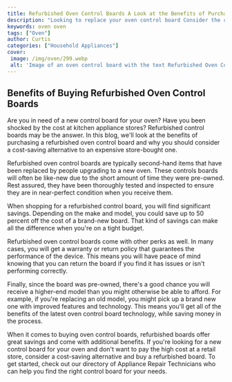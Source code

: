```yaml
---
title: Refurbished Oven Control Boards A Look at the Benefits of Purchasing Refurbished
description: "Looking to replace your oven control board Consider the cost and environmental benefits of purchasing refurbished parts In this blog post well explore the key advantages"
keywords: oven oven
tags: ["Oven"]
author: Curtis
categories: ["Household Appliances"]
cover: 
 image: /img/oven/299.webp
 alt: 'Image of an oven control board with the text Refurbished Oven Control Boards on a plaque next to it'
---
```

## Benefits of Buying Refurbished Oven Control Boards

Are you in need of a new control board for your oven? Have you been shocked by the cost at kitchen appliance stores? Refurbished control boards may be the answer. In this blog, we'll look at the benefits of purchasing a refurbished oven control board and why you should consider a cost-saving alternative to an expensive store-bought one.

Refurbished oven control boards are typically second-hand items that have been replaced by people upgrading to a new oven. These controls boards will often be like-new due to the short amount of time they were pre-owned. Rest assured, they have been thoroughly tested and inspected to ensure they are in near-perfect condition when you receive them.

When shopping for a refurbished control board, you will find significant savings. Depending on the make and model, you could save up to 50 percent off the cost of a brand-new board. That kind of savings can make all the difference when you're on a tight budget.

Refurbished oven control boards come with other perks as well. In many cases, you will get a warranty or return policy that guarantees the performance of the device. This means you will have peace of mind knowing that you can return the board if you find it has issues or isn't performing correctly.

Finally, since the board was pre-owned, there's a good chance you will receive a higher-end model than you might otherwise be able to afford. For example, if you're replacing an old model, you might pick up a brand new one with improved features and technology. This means you'll get all of the benefits of the latest oven control board technology, while saving money in the process.

When it comes to buying oven control boards, refurbished boards offer great savings and come with additional benefits. If you're looking for a new control board for your oven and don't want to pay the high cost at a retail store, consider a cost-saving alternative and buy a refurbished board. To get started, check out our directory of Appliance Repair Technicians who can help you find the right control board for your needs.
